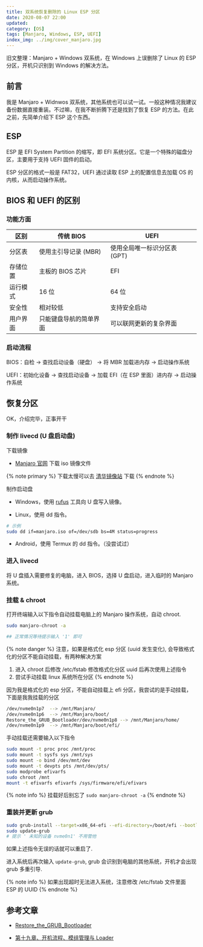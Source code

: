 ```yaml
---
title: 双系统恢复删除的 Linux ESP 分区
date: 2020-08-07 22:00
updated:
category: [OS]
tags: [Manjaro, Windows, ESP, UEFI]
index_img: ../img/cover_manjaro.jpg
---
```


旧文整理：Manjaro + Windows 双系统，在 Windows 上误删除了 Linux 的 ESP 分区，开机只识别到 Windows 的解决方法。

<!-- more -->

## 前言

我是 Manjaro + Widnwos 双系统，其他系统也可以试一试。一般这种情况我建议备份数据直接重装。不过嘛，在我不断折腾下还是找到了恢复 ESP 的方法。在此之前，先简单介绍下 ESP 这个东西。

## ESP

ESP 是 EFI System Partition 的缩写，即 EFI 系统分区。它是一个特殊的磁盘分区，主要用于支持 UEFI 固件的启动。

ESP 分区的格式一般是 FAT32，UEFI 通过读取 ESP 上的配置信息去加载 OS 的内核，从而启动操作系统。

## BIOS 和 UEFI 的区别

### 功能方面

| 区别 | 传统 BIOS | UEFI |
|---|---|---|
| 分区表 | 使用主引导记录 (MBR) | 使用全局唯一标识分区表 (GPT) |
| 存储位置 | 主板的 BIOS 芯片 | EFI |
| 运行模式 | 16 位 | 64 位 |
| 安全性 | 相对较低 | 支持安全启动 |
| 用户界面 | 只能键盘导航的简单界面 | 可以联网更新的复杂界面 |

### 启动流程

BIOS：自检 -> 查找启动设备（硬盘） -> 将 MBR 加载进内存 -> 启动操作系统

UEFI：初始化设备 -> 查找启动设备 -> 加载 EFI（在 ESP 里面）进内存 -> 启动操作系统

## 恢复分区

OK，介绍完毕，正事开干

### 制作 livecd (U 盘启动盘)

下载镜像

- [Manjaro 官网](https://manjaro.org/) 下载 iso 镜像文件

{% note primary %}
下载太慢可以去 [清华镜像站](https://mirrors.tuna.tsinghua.edu.cn/osdn/storage/g/m/ma/manjaro/) 下载
{% endnote %}

制作启动盘

- Windows，使用 [rufus](https://github.com/pbatard/rufus/tree/master/src) 工具向 U 盘写入镜像。

- Linux，使用 dd 指令。

```bash
# 示例
sudo dd if=manjaro.iso of=/dev/sdb bs=4M status=progress
```

- Android，使用 Termux 的 dd 指令。（没尝试过）

### 进入 livecd

将 U 盘插入需要修复的电脑，进入 BIOS，选择 U 盘启动，进入临时的 Manjaro 系统。

### 挂载 & chroot

打开终端输入以下指令自动挂载电脑上的 Manjaro 操作系统，自动 chroot.

```bash
sudo manjaro-chroot -a

## 正常情况等待提示输入 '1' 即可
```

{% note danger %}
注意，如果是格式化 esp 分区 (uuid 发生变化), 会导致格式化的分区不能自动挂载，有两种解决方案
1. 进入 chroot 后修改 /etc/fstab 修改格式化分区 uuid 后再次使用上述指令
2. 尝试手动挂载 linux 系统所在分区
{% endnote %}

因为我是格式化的 esp 分区，不能自动挂载上 efi 分区，我尝试的是手动挂载，下面是我我挂载的分区

```bash
/dev/nvme0n1p7  --> /mnt/Manjaro/
/dev/nvme0n1p6  --> /mnt/Manjaro/boot/
Restore_the_GRUB_Bootloader/dev/nvme0n1p8 --> /mnt/Manjaro/home/
/dev/nvme0n1p9  --> /mnt/Manjaro/boot/efi/
```

手动挂载还需要输入以下指令

```bash
sudo mount -t proc proc /mnt/proc
sudo mount -t sysfs sys /mnt/sys
sudo mount -o bind /dev/mnt/dev
sudo mount -t devpts pts /mnt/dev/pts/
sudo modprobe efivarfs
sudo chroot /mnt
mount -t efivarfs efivarfs /sys/firmware/efi/efivars
```

{% note info %}
挂载好后别忘了 `sudo manjaro-chroot -a`
{% endnote %}

### 重装并更新 grub

```bash
sudo grub-install --target=x86_64-efi --efi-directory=/boot/efi --bootloader-id=manjaro --recheck
sudo update-grub
# 提示 ' 未知的设备 nvme0n1' 不用管他
```

如果上述指令无误的话就可以重启了.

进入系统后再次输入 `update-grub`, grub 会识别到电脑的其他系统，开机才会出现 grub 多重引导.

{% note info %}
如果出现超时无法进入系统，注意修改 /etc/fstab 文件里面 ESP 的 UUID
{% endnote %}


## 参考文章

- [Restore_the_GRUB_Bootloader](https://wiki.manjaro.org/index.php?title=Restore_the_GRUB_Bootloader)

- [第十九章、开机流程、模组管理与 Loader](http://linux.vbird.org/linux_basic/0510osloader.php#process_1)